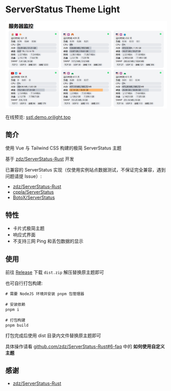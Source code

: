 # ServerStatus Theme Light

![screenshot.png](docs/screenshot.png)

在线预览: [sstl.demo.orilight.top](https://sstl.demo.orilight.top/)

## 简介

使用 Vue 与 Tailwind CSS 构建的极简 ServerStatus 主题

基于 [zdz/ServerStatus-Rust](https://github.com/zdz/ServerStatus-Rust) 开发

已兼容的 ServerStatus 实现（仅使用实例站点数据测试，不保证完全兼容，遇到问题请提 Issue）:

- [zdz/ServerStatus-Rust](https://github.com/zdz/ServerStatus-Rust)
- [cppla/ServerStatus](https://github.com/cppla/ServerStatus)
- [BotoX/ServerStatus](https://github.com/BotoX/ServerStatus)

## 特性

- 卡片式极简主题
- 响应式界面
- 不支持三网 Ping 和丢包数据的显示

## 使用

前往 [Release](https://github.com/orilights/ServerStatus-Theme-Light/releases) 下载 `dist.zip` 解压替换原主题即可

也可自行打包构建:

```shell
# 需要 NodeJS 环境并安装 pnpm 包管理器

# 安装依赖
pnpm i

# 打包构建
pnpm build
```

打包完成后使用 dist 目录内文件替换原主题即可

具体操作请看 [github.com/zdz/ServerStatus-Rust#6-faq](https://github.com/zdz/ServerStatus-Rust#6-faq) 中的 **如何使用自定义主题**

## 感谢

- [zdz/ServerStatus-Rust](https://github.com/zdz/ServerStatus-Rust)
